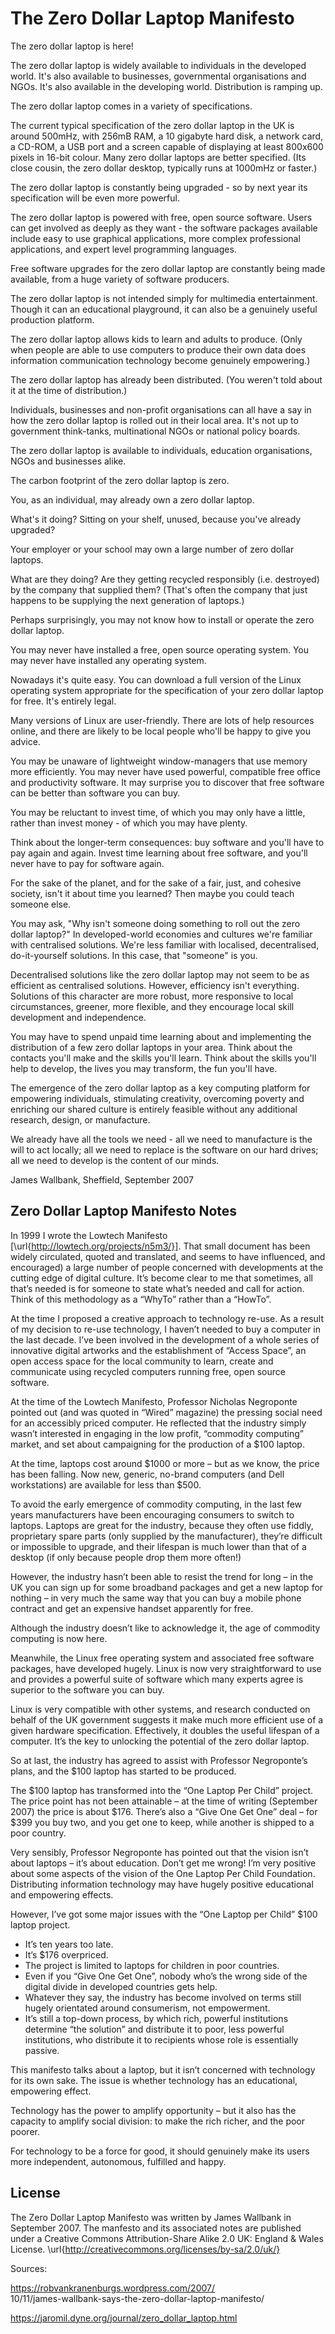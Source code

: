 # The Zero Dollar Laptop Manifesto


The zero dollar laptop is here!

The zero dollar laptop is widely available to individuals in the developed world. It's also available to businesses, governmental organisations and NGOs. It's also available in the developing world. Distribution is ramping up.

The zero dollar laptop comes in a variety of specifications.

The current typical specification of the zero dollar laptop in the UK is around 500mHz, with 256mB RAM, a 10 gigabyte hard disk, a network card, a CD-ROM, a USB port and a screen capable of displaying at least 800x600 pixels in 16-bit colour. Many zero dollar laptops are better specified. (Its close cousin, the zero dollar desktop, typically runs at 1000mHz or faster.)

The zero dollar laptop is constantly being upgraded - so by next year its specification will be even more powerful.

The zero dollar laptop is powered with free, open source software. Users can get involved as deeply as they want - the software packages available include easy to use graphical applications, more complex professional applications, and expert level programming languages.

Free software upgrades for the zero dollar laptop are constantly being made available, from a huge variety of software producers.

The zero dollar laptop is not intended simply for multimedia entertainment. Though it can an educational playground, it can also be a genuinely useful production platform.

The zero dollar laptop allows kids to learn and adults to produce. (Only when people are able to use computers to produce their own data does information communication technology become genuinely empowering.)

The zero dollar laptop has already been distributed. (You weren't told about it at the time of distribution.)

Individuals, businesses and non-profit organisations can all have a say in how the zero dollar laptop is rolled out in their local area. It's not up to government think-tanks, multinational NGOs or national policy boards.

The zero dollar laptop is available to individuals, education organisations, NGOs and businesses alike.

The carbon footprint of the zero dollar laptop is zero.

You, as an individual, may already own a zero dollar laptop.

What's it doing? Sitting on your shelf, unused, because you've already upgraded?

Your employer or your school may own a large number of zero dollar laptops.

What are they doing? Are they getting recycled responsibly (i.e. destroyed) by the company that supplied them? (That's often the company that just happens to be supplying the next generation of laptops.)

Perhaps surprisingly, you may not know how to install or operate the zero dollar laptop.

You may never have installed a free, open source operating system. You may never have installed any operating system.

Nowadays it's quite easy. You can download a full version of the Linux operating system appropriate for the specification of your zero dollar laptop for free. It's entirely legal.

Many versions of Linux are user-friendly. There are lots of help resources online, and there are likely to be local people who'll be happy to give you advice.

You may be unaware of lightweight window-managers that use memory more efficiently. You may never have used powerful, compatible free office and productivity software. It may surprise you to discover that free software can be better than software you can buy.

You may be reluctant to invest time, of which you may only have a little, rather than invest money - of which you may have plenty.

Think about the longer-term consequences: buy software and you'll have to pay again and again. Invest time learning about free software, and you'll never have to pay for software again.

For the sake of the planet, and for the sake of a fair, just, and cohesive society, isn't it about time you learned? Then maybe you could teach someone else.

You may ask, "Why isn't someone doing something to roll out the zero dollar laptop?" In developed-world economies and cultures we're familiar with centralised solutions. We're less familiar with localised, decentralised, do-it-yourself solutions. In this case, that "someone" is you.

Decentralised solutions like the zero dollar laptop may not seem to be as efficient as centralised solutions. However, efficiency isn't everything. Solutions of this character are more robust, more responsive to local circumstances, greener, more flexible, and they encourage local skill development and independence.

You may have to spend unpaid time learning about and implementing the distribution of a few zero dollar laptops in your area. Think about the contacts you'll make and the skills you'll learn. Think about the skills you'll help to develop, the lives you may transform, the fun you'll have.

The emergence of the zero dollar laptop as a key computing platform for empowering individuals, stimulating creativity, overcoming poverty and enriching our shared culture is entirely feasible without any additional research, design, or manufacture.

We already have all the tools we need - all we need to manufacture is the will to act locally; all we need to replace is the software on our hard drives; all we need to develop is the content of our minds.

James Wallbank, Sheffield, September 2007

## Zero Dollar Laptop Manifesto Notes

In 1999 I wrote the Lowtech Manifesto [\url{http://lowtech.org/projects/n5m3/}]. That small document has been widely circulated, quoted and translated, and seems to have influenced, and encouraged) a large number of people concerned with developments at the cutting edge of digital culture. It’s become clear to me that sometimes, all that’s needed is for someone to state what’s needed and call for action. Think of this methodology as a “WhyTo” rather than a “HowTo”.

At the time I proposed a creative approach to technology re-use. As a result of my decision to re-use technology, I haven’t needed to buy a computer in the last decade. I’ve been involved in the development of a whole series of innovative digital artworks and the establishment of “Access Space”, an open access space for the local community to learn, create and communicate using recycled computers running free, open source software.

At the time of the Lowtech Manifesto, Professor Nicholas Negroponte pointed out (and was quoted in “Wired” magazine) the pressing social need for an accessibly priced computer. He reflected that the industry simply wasn’t interested in engaging in the low profit, “commodity computing” market, and set about campaigning for the production of a $100 laptop.

At the time, laptops cost around $1000 or more – but as we know, the price has been falling. Now new, generic, no-brand computers (and Dell workstations) are available for less than $500.

To avoid the early emergence of commodity computing, in the last few years manufacturers have been encouraging consumers to switch to laptops. Laptops are great for the industry, because they often use fiddly, proprietary spare parts (only supplied by the manufacturer), they’re difficult or impossible to upgrade, and their lifespan is much lower than that of a desktop (if only because people drop them more often!)

However, the industry hasn’t been able to resist the trend for long – in the UK you can sign up for some broadband packages and get a new laptop for nothing – in very much the same way that you can buy a mobile phone contract and get an expensive handset apparently for free.

Although the industry doesn’t like to acknowledge it, the age of commodity computing is now here.

Meanwhile, the Linux free operating system and associated free software packages, have developed hugely. Linux is now very straightforward to use and provides a powerful suite of software which many experts agree is superior to the software you can buy.

Linux is very compatible with other systems, and research conducted on behalf of the UK government suggests it make much more efficient use of a given hardware specification. Effectively, it doubles the useful lifespan of a computer. It’s the key to unlocking the potential of the zero dollar laptop.

So at last, the industry has agreed to assist with Professor Negroponte’s plans, and the $100 laptop has started to be produced.

The $100 laptop has transformed into the “One Laptop Per Child” project. The price point has not been attainable – at the time of writing (September 2007) the price is about $176. There’s also a “Give One Get One” deal – for $399 you buy two, and you get one to keep, while another is shipped to a poor country.

Very sensibly, Professor Negroponte has pointed out that the vision isn’t about laptops – it’s about education. Don’t get me wrong! I’m very positive about some aspects of the vision of the One Laptop Per Child Foundation. Distributing information technology may have hugely positive educational and empowering effects.

However, I’ve got some major issues with the “One Laptop per Child” $100 laptop project.

* It’s ten years too late.
* It’s $176 overpriced.
* The project is limited to laptops for children in poor countries.
* Even if you “Give One Get One”, nobody who’s the wrong side of the digital divide in developed countries gets help.
* Whatever they say, the industry has become involved on terms still hugely orientated around consumerism, not empowerment.
* It’s still a top-down process, by which rich, powerful institutions determine “the solution” and distribute it to poor, less powerful institutions, who distribute it to recipients whose role is essentially passive.

This manifesto talks about a laptop, but it isn’t concerned with technology for its own sake. The issue is whether technology has an educational, empowering effect.

Technology has the power to amplify opportunity – but it also has the capacity to amplify social division: to make the rich richer, and the poor poorer.

For technology to be a force for good, it should genuinely make its users more independent, autonomous, fulfilled and happy.

## License

The Zero Dollar Laptop Manifesto was written by James Wallbank in September 2007. The manfesto and its associated notes are published under a Creative Commons Attribution-Share Alike 2.0 UK: England & Wales License. \url{http://creativecommons.org/licenses/by-sa/2.0/uk/}


Sources:   

https://robvankranenburgs.wordpress.com/2007/    
10/11/james-wallbank-says-the-zero-dollar-laptop-manifesto/

https://jaromil.dyne.org/journal/zero_dollar_laptop.html